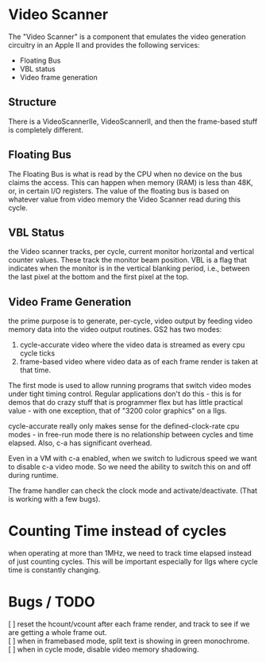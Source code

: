 # Video Scanner

The "Video Scanner" is a component that emulates the video generation circuitry in an Apple II and provides the following services:

* Floating Bus 
* VBL status
* Video frame generation

## Structure

There is a VideoScannerIIe, VideoScannerII, and then the frame-based stuff is completely different. 

## Floating Bus

The Floating Bus is what is read by the CPU when no device on the bus claims the access. This can happen when memory (RAM) is less than 48K, or, in certain I/O registers. The value of the floating bus is based on whatever value from video memory the Video Scanner read during this cycle.

## VBL Status

the Video scanner tracks, per cycle, current monitor horizontal and vertical counter values. These track the monitor beam position. VBL is a flag that indicates when the monitor is in the vertical blanking period, i.e., between the last pixel at the bottom and the first pixel at the top.

## Video Frame Generation

the prime purpose is to generate, per-cycle, video output by feeding video memory data into the video output routines. GS2 has two modes:
1. cycle-accurate video where the video data is streamed as every cpu cycle ticks
1. frame-based video where video data as of each frame render is taken at that time.

The first mode is used to allow running programs that switch video modes under tight timing control. Regular applications don't do this - this is for demos that do crazy stuff that is programmer flex but has little practical value - with one exception, that of "3200 color graphics" on a IIgs.

cycle-accurate really only makes sense for the defined-clock-rate cpu modes - in free-run mode there is no relationship between cycles and time elapsed. Also, c-a has significant overhead.

Even in a VM with c-a enabled, when we switch to ludicrous speed we want to disable c-a video mode. So we need the ability to switch this on and off during runtime.

The frame handler can check the clock mode and activate/deactivate. (That is working with a few bugs).

# Counting Time instead of cycles

when operating at more than 1MHz, we need to track time elapsed instead of just counting cycles. This will be important especially for IIgs where cycle time is constantly changing.

# Bugs / TODO

[ ] reset the hcount/vcount after each frame render, and track to see if we are getting a whole frame out.  
[ ] when in framebased mode, split text is showing in green monochrome.  
[ ] when in cycle mode, disable video memory shadowing.  
 
